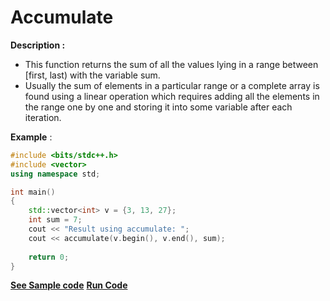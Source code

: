 # Accumulate

**Description :** 
- This function returns the sum of all the values lying in a range between [first, last) with the variable sum. 
- Usually the sum of elements in a particular range or a complete array is found using a linear operation which requires adding all the elements in the range one by one and storing it into some variable after each iteration.

**Example** :

```cpp
#include <bits/stdc++.h>
#include <vector>
using namespace std;

int main()
{
    std::vector<int> v = {3, 13, 27};
    int sum = 7;
    cout << "Result using accumulate: ";
    cout << accumulate(v.begin(), v.end(), sum);
 
	return 0;
}
```
**[See Sample code](https://github.com/deepanshumidha5140/30-seconds-of-cpp/blob/master/snippets/vector/accumulate.cpp)**
**[Run Code](https://rextester.com/BFYS36316)**
